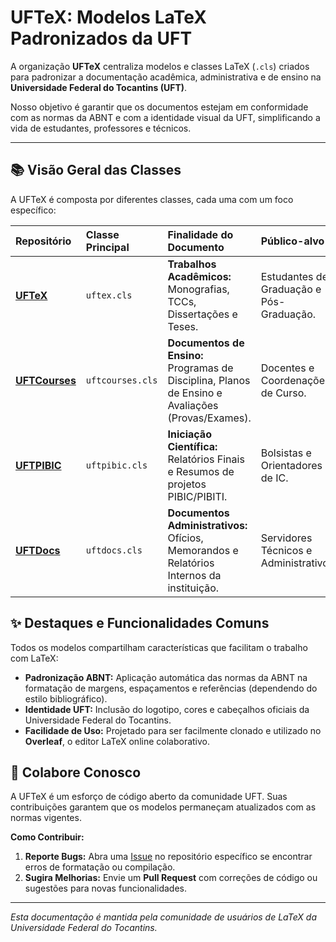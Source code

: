 # UFTeX: Modelos LaTeX Padronizados da UFT

A organização **UFTeX** centraliza modelos e classes LaTeX (`.cls`) criados para padronizar a documentação acadêmica, administrativa e de ensino na **Universidade Federal do Tocantins (UFT)**.

Nosso objetivo é garantir que os documentos estejam em conformidade com as normas da ABNT e com a identidade visual da UFT, simplificando a vida de estudantes, professores e técnicos.

---

## 📚 Visão Geral das Classes

A UFTeX é composta por diferentes classes, cada uma com um foco específico:

| Repositório | Classe Principal | Finalidade do Documento | Público-alvo |
| :--- | :--- | :--- | :--- |
| **[UFTeX]([https://uftex.github.io/UFTeX/](https://uftex.github.io/UFTeX/))** | `uftex.cls` | **Trabalhos Acadêmicos:** Monografias, TCCs, Dissertações e Teses. | Estudantes de Graduação e Pós-Graduação. |
| **[UFTCourses](https://github.com/UFTeX/UFTCourses)** | `uftcourses.cls` | **Documentos de Ensino:** Programas de Disciplina, Planos de Ensino e Avaliações (Provas/Exames). | Docentes e Coordenações de Curso. |
| **[UFTPIBIC](https://github.com/UFTeX/UFTPIBIC)** | `uftpibic.cls` | **Iniciação Científica:** Relatórios Finais e Resumos de projetos PIBIC/PIBITI. | Bolsistas e Orientadores de IC. |
| **[UFTDocs](https://github.com/UFTeX/UFTDocs)** | `uftdocs.cls` | **Documentos Administrativos:** Ofícios, Memorandos e Relatórios Internos da instituição. | Servidores Técnicos e Administrativos. |

## ✨ Destaques e Funcionalidades Comuns

Todos os modelos compartilham características que facilitam o trabalho com LaTeX:

* **Padronização ABNT:** Aplicação automática das normas da ABNT na formatação de margens, espaçamentos e referências (dependendo do estilo bibliográfico).
* **Identidade UFT:** Inclusão do logotipo, cores e cabeçalhos oficiais da Universidade Federal do Tocantins.
* **Facilidade de Uso:** Projetado para ser facilmente clonado e utilizado no **Overleaf**, o editor LaTeX online colaborativo.

## 🤝 Colabore Conosco

A UFTeX é um esforço de código aberto da comunidade UFT. Suas contribuições garantem que os modelos permaneçam atualizados com as normas vigentes.

**Como Contribuir:**
1.  **Reporte Bugs:** Abra uma [Issue](https://github.com/UFTeX/UFTeX/issues) no repositório específico se encontrar erros de formatação ou compilação.
2.  **Sugira Melhorias:** Envie um **Pull Request** com correções de código ou sugestões para novas funcionalidades.

---

*Esta documentação é mantida pela comunidade de usuários de LaTeX da Universidade Federal do Tocantins.*
